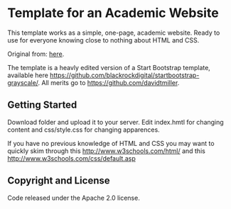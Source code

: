 # Template for an Academic Website

This template works as a simple, one-page,  academic website. Ready to use for everyone knowing close to nothing about HTML and CSS.    

Original from: [here](http://cess.nyu.edu/perego/one-page-website/index.html).

The template  is a heavly edited version of a Start Bootstrap template, available here https://github.com/blackrockdigital/startbootstrap-grayscale/. All merits go to https://github.com/davidtmiller.


## Getting Started
Download folder and upload it to your server. Edit index.hmtl for changing content and css/style.css for changing apparences.

If you have no previous knowledge of HTML and CSS you may want to quickly skim through this http://www.w3schools.com/html/ and
 this http://www.w3schools.com/css/default.asp


## Copyright and License

Code released under the Apache 2.0 license.

